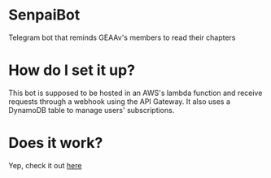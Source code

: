 # SenpaiBot
Telegram bot that reminds GEAAv's members to read their chapters

# How do I set it up?
This bot is supposed to be hosted in an AWS's lambda function and receive requests through a webhook using the API Gateway. It also uses a DynamoDB table to manage users' subscriptions.

# Does it work?
Yep, check it out [here](https://telegram.me/GEAvBot)

